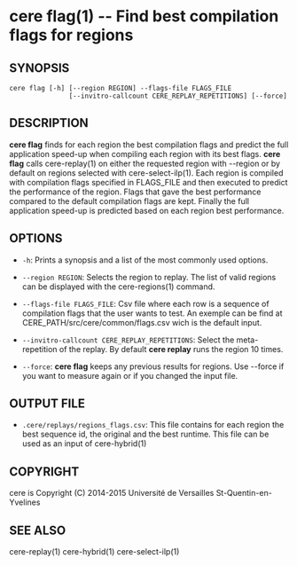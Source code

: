 cere flag(1) -- Find best compilation flags for regions
==================================================================

## SYNOPSIS

```
cere flag [-h] [--region REGION] --flags-file FLAGS_FILE
               [--invitro-callcount CERE_REPLAY_REPETITIONS] [--force]
```

## DESCRIPTION

**cere flag** finds for each region the best compilation flags and predict the
full application speed-up when compiling each region with its best flags.
**cere flag** calls cere-replay(1) on either the requested region with --region
or by default on regions selected with cere-select-ilp(1). Each region is compiled
with compilation flags specified in FLAGS_FILE and then executed to predict the
performance of the region. Flags that gave the best performance compared to the
default compilation flags are kept. Finally the full application speed-up is
predicted based on each region best performance.

## OPTIONS

  * `-h`:
    Prints a synopsis and a list of the most commonly used options.

  * `--region REGION`:
    Selects the region to replay. The list of valid regions can be displayed with
    the cere-regions(1) command.

  * `--flags-file FLAGS_FILE`:
    Csv file where each row is a sequence of compilation flags that the user
    wants to test. An exemple can be find at CERE_PATH/src/cere/common/flags.csv
    wich is the default input.

  * `--invitro-callcount CERE_REPLAY_REPETITIONS`:
    Select the meta-repetition of the replay. By default **cere replay** runs
    the region 10 times.

  * `--force`:
    **cere flag** keeps any previous results for regions. Use --force if you want
    to measure again or if you changed the input file.

## OUTPUT FILE

  * `.cere/replays/regions_flags.csv`:
    This file contains for each region the best sequence id, the original and
    the best runtime. This file can be used as an input of cere-hybrid(1)

## COPYRIGHT

cere is Copyright (C) 2014-2015 Université de Versailles St-Quentin-en-Yvelines

## SEE ALSO

cere-replay(1) cere-hybrid(1) cere-select-ilp(1)

